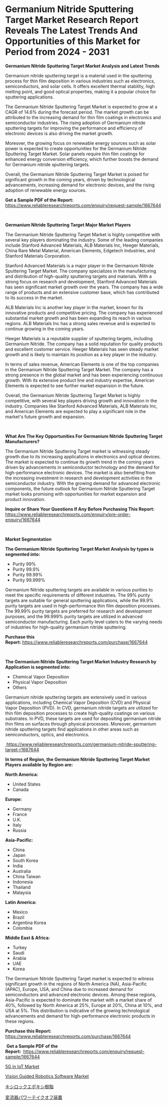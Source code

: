 <p><h1>Germanium Nitride Sputtering Target Market Research Report Reveals The Latest Trends And Opportunities of this Market for Period from 2024 - 2031</h1></p><p><strong>Germanium Nitride Sputtering Target Market Analysis and Latest Trends</strong></p>
<p><p>Germanium nitride sputtering target is a material used in the sputtering process for thin film deposition in various industries such as electronics, semiconductors, and solar cells. It offers excellent thermal stability, high melting point, and good optical properties, making it a popular choice for sputtering applications.</p><p>The Germanium Nitride Sputtering Target Market is expected to grow at a CAGR of 14.6% during the forecast period. The market growth can be attributed to the increasing demand for thin film coatings in electronics and semiconductor industries. The rising adoption of Germanium nitride sputtering targets for improving the performance and efficiency of electronic devices is also driving the market growth.</p><p>Moreover, the growing focus on renewable energy sources such as solar power is expected to create opportunities for the Germanium Nitride Sputtering Target Market. Solar panels require thin film coatings for enhanced energy conversion efficiency, which further boosts the demand for Germanium nitride sputtering targets.</p><p>Overall, the Germanium Nitride Sputtering Target Market is poised for significant growth in the coming years, driven by technological advancements, increasing demand for electronic devices, and the rising adoption of renewable energy sources.</p></p>
<p><strong>Get a Sample PDF of the Report:&nbsp;</strong> <a href="https://www.reliableresearchreports.com/enquiry/request-sample/1667644">https://www.reliableresearchreports.com/enquiry/request-sample/1667644</a></p>
<p>&nbsp;</p>
<p><strong>Germanium Nitride Sputtering Target Major Market Players</strong></p>
<p><p>The Germanium Nitride Sputtering Target Market is highly competitive with several key players dominating the industry. Some of the leading companies include Stanford Advanced Materials, ALB Materials Inc, Heeger Materials, China Rare Metal Material, American Elements, Edgetech Industries, and Stanford Materials Corporation.</p><p>Stanford Advanced Materials is a major player in the Germanium Nitride Sputtering Target Market. The company specializes in the manufacturing and distribution of high-quality sputtering targets and materials. With a strong focus on research and development, Stanford Advanced Materials has seen significant market growth over the years. The company has a wide range of products and an extensive customer base, which has contributed to its success in the market.</p><p>ALB Materials Inc is another key player in the market, known for its innovative products and competitive pricing. The company has experienced substantial market growth and has been expanding its reach in various regions. ALB Materials Inc has a strong sales revenue and is expected to continue growing in the coming years.</p><p>Heeger Materials is a reputable supplier of sputtering targets, including Germanium Nitride. The company has a solid reputation for quality products and excellent customer service. Heeger Materials has seen steady market growth and is likely to maintain its position as a key player in the industry.</p><p>In terms of sales revenue, American Elements is one of the top companies in the Germanium Nitride Sputtering Target Market. The company has a strong presence in the global market and has been experiencing continuous growth. With its extensive product line and industry expertise, American Elements is expected to see further market expansion in the future.</p><p>Overall, the Germanium Nitride Sputtering Target Market is highly competitive, with several key players driving growth and innovation in the industry. Companies like Stanford Advanced Materials, ALB Materials Inc, and American Elements are expected to play a significant role in the market's future growth and expansion.</p></p>
<p>&nbsp;</p>
<p><strong>What Are The Key Opportunities For Germanium Nitride Sputtering Target Manufacturers?</strong></p>
<p><p>The Germanium Nitride Sputtering Target market is witnessing steady growth due to its increasing applications in electronics and optical devices. The market is expected to continue its growth trend in the coming years driven by advancements in semiconductor technology and the demand for high-performance electronic devices. The market is also benefiting from the increasing investment in research and development activities in the semiconductor industry. With the growing demand for advanced electronic components, the future outlook for Germanium Nitride Sputtering Target market looks promising with opportunities for market expansion and product innovation.</p></p>
<p><strong>Inquire or Share Your Questions If Any Before Purchasing This Report:</strong> <a href="https://www.reliableresearchreports.com/enquiry/pre-order-enquiry/1667644">https://www.reliableresearchreports.com/enquiry/pre-order-enquiry/1667644</a></p>
<p>&nbsp;</p>
<p><strong>Market Segmentation</strong></p>
<p><strong>The Germanium Nitride Sputtering Target Market Analysis by types is segmented into:</strong></p>
<p><ul><li>Purity 99%</li><li>Purity 99.9%</li><li>Purity 99.99%</li><li>Purity 99.999%</li></ul></p>
<p><p>Germanium Nitride sputtering targets are available in various purities to meet the specific requirements of different industries. The 99% purity targets are suitable for general sputtering applications, while the 99.9% purity targets are used in high-performance thin film deposition processes. The 99.99% purity targets are preferred for research and development purposes, and the 99.999% purity targets are utilized in advanced semiconductor manufacturing. Each purity level caters to the varying needs of industries for high-quality germanium nitride sputtering.</p></p>
<p><strong>Purchase this Report:&nbsp;</strong><a href="https://www.reliableresearchreports.com/purchase/1667644">https://www.reliableresearchreports.com/purchase/1667644</a></p>
<p>&nbsp;</p>
<p><strong>The Germanium Nitride Sputtering Target Market Industry Research by Application is segmented into:</strong></p>
<p><ul><li>Chemical Vapor Deposition</li><li>Physical Vapor Deposition</li><li>Others</li></ul></p>
<p><p>Germanium nitride sputtering targets are extensively used in various applications, including Chemical Vapor Deposition (CVD) and Physical Vapor Deposition (PVD). In CVD, germanium nitride targets are utilized for thin film deposition processes to create high-quality coatings on various substrates. In PVD, these targets are used for depositing germanium nitride thin films on surfaces through physical processes. Moreover, germanium nitride sputtering targets find applications in other areas such as semiconductors, optics, and electronics.</p></p>
<p><a href="https://www.reliableresearchreports.com/germanium-nitride-sputtering-target-r1667644">&nbsp;https://www.reliableresearchreports.com/germanium-nitride-sputtering-target-r1667644</a></p>
<p><strong>In terms of Region, the Germanium Nitride Sputtering Target Market Players available by Region are:</strong></p>
<p>
    <p> <strong> North America: </strong>
        <ul>
            <li>United States</li>
            <li>Canada</li>
        </ul>
        </p> 
    <p> <strong> Europe: </strong>
        <ul>
            <li>Germany</li>
            <li>France</li>
            <li>U.K.</li>
            <li>Italy</li>
            <li>Russia</li>
        </ul>
        </p> 
    <p> <strong> Asia-Pacific: </strong>
        <ul>
            <li>China</li>
            <li>Japan</li>
            <li>South Korea</li>
            <li>India</li>
            <li>Australia</li>
            <li>China Taiwan</li>
            <li>Indonesia</li>
            <li>Thailand</li>
            <li>Malaysia</li>
        </ul>
        </p> 
    <p> <strong> Latin America: </strong>
        <ul>
            <li>Mexico</li>
            <li>Brazil</li>
            <li>Argentina Korea</li>
            <li>Colombia</li>
        </ul>
        </p> 
    <p> <strong> Middle East & Africa: </strong>
        <ul>
            <li>Turkey</li>
            <li>Saudi</li>
            <li>Arabia</li>
            <li>UAE</li>
            <li>Korea</li>
        </ul>
    </p>
    </p>
<p><p>The Germanium Nitride Sputtering Target market is expected to witness significant growth in the regions of North America (NA), Asia-Pacific (APAC), Europe, USA, and China due to increased demand for semiconductors and advanced electronic devices. Among these regions, Asia-Pacific is expected to dominate the market with a market share of 40%, followed by North America at 25%, Europe at 20%, China at 10%, and USA at 5%. This distribution is indicative of the growing technological advancements and demand for high-performance electronic products in these regions.</p></p>
<p><strong>Purchase this Report: </strong><a href="https://www.reliableresearchreports.com/purchase/1667644">https://www.reliableresearchreports.com/purchase/1667644</a></p>
<p>&nbsp;<strong>Get a Sample PDF of the Report:&nbsp;&nbsp;</strong><a href="https://www.reliableresearchreports.com/enquiry/request-sample/1667644">https://www.reliableresearchreports.com/enquiry/request-sample/1667644</a></p>
<p><strong></strong></p>
<p><p><a href="https://github.com/irfadac/Market-Research-Report-List-4/blob/main/5g-in-iot-market.md">5G in IoT Market</a></p><p><a href="https://github.com/myacatherineblakecaczo9vcsw/Market-Research-Report-List-3/blob/main/vision-guided-robotics-software-market.md">Vision Guided Robotics Software Market</a></p><p><a href="https://github.com/kegley4963/Market-Research-Report-List-2/blob/main/4409639176620.md">キシロックエポキシ樹脂</a></p><p><a href="https://github.com/LuzHills1972/Market-Research-Report-List-1/blob/main/3937692176621.md">変流器パワーテイクオフ装置</a></p></p>